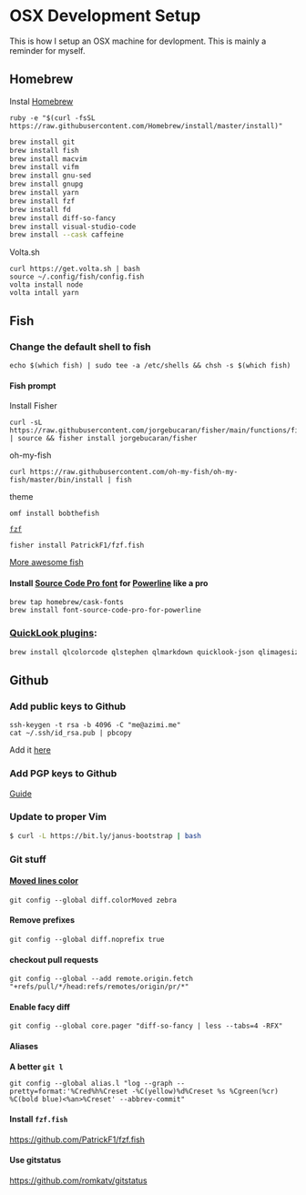 # OSX Development Setup

This is how I setup an OSX machine for devlopment. This is mainly a reminder for myself.


## Homebrew

Instal [Homebrew](brew.sh) 

```
ruby -e "$(curl -fsSL https://raw.githubusercontent.com/Homebrew/install/master/install)"
```

```bash
brew install git
brew install fish
brew install macvim
brew install vifm
brew install gnu-sed
brew install gnupg
brew install yarn 
brew install fzf
brew install fd
brew install diff-so-fancy
brew install visual-studio-code
brew install --cask caffeine
```

Volta.sh

```
curl https://get.volta.sh | bash
source ~/.config/fish/config.fish
volta install node
volta intall yarn
```

## Fish

### Change the default shell to fish 
```
echo $(which fish) | sudo tee -a /etc/shells && chsh -s $(which fish)
```

#### Fish prompt

Install Fisher 

```
curl -sL https://raw.githubusercontent.com/jorgebucaran/fisher/main/functions/fisher.fish | source && fisher install jorgebucaran/fisher
```

oh-my-fish

```
curl https://raw.githubusercontent.com/oh-my-fish/oh-my-fish/master/bin/install | fish
```

theme

```
omf install bobthefish
```

[`fzf`](https://github.com/junegunn/fzf)

```
fisher install PatrickF1/fzf.fish
```

[More awesome fish](https://github.com/bucaran/awesome-fish)

#### Install [Source Code Pro font](https://github.com/adobe-fonts/source-code-pro) for [Powerline](https://github.com/powerline/fonts) like a pro


```
brew tap homebrew/cask-fonts
brew install font-source-code-pro-for-powerline
```

### [QuickLook plugins](https://github.com/sindresorhus/quick-look-plugins):

``` bash
brew install qlcolorcode qlstephen qlmarkdown quicklook-json qlimagesize suspicious-package apparency quicklookase qlvideo
```

## Github
### Add public keys to Github

```
ssh-keygen -t rsa -b 4096 -C "me@azimi.me"
cat ~/.ssh/id_rsa.pub | pbcopy 
```
Add it [here](https://github.com/settings/ssh/new)

### Add PGP keys to Github
[Guide](https://help.github.com/articles/adding-a-new-gpg-key-to-your-github-account/)

### Update to proper Vim

```bash
$ curl -L https://bit.ly/janus-bootstrap | bash
```

### Git stuff

#### [Moved lines color](https://blog.github.com/2018-04-05-git-217-released/#coloring-moved-code)
```
git config --global diff.colorMoved zebra
```

#### Remove prefixes

```
git config --global diff.noprefix true
```

#### checkout pull requests
```
git config --global --add remote.origin.fetch "+refs/pull/*/head:refs/remotes/origin/pr/*"
```

#### Enable facy diff
```
git config --global core.pager "diff-so-fancy | less --tabs=4 -RFX"
```

#### Aliases
**A better `git l`**
```
git config --global alias.l "log --graph --pretty=format:'%Cred%h%Creset -%C(yellow)%d%Creset %s %Cgreen(%cr) %C(bold blue)<%an>%Creset' --abbrev-commit"
```

#### Install `fzf.fish`

https://github.com/PatrickF1/fzf.fish


#### Use gitstatus 
https://github.com/romkatv/gitstatus
